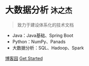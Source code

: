# 大数据分析 <small>沐之杰</small>

>致力于建设体系化的技术文档  

- Java：Java基础、Spring Boot   
- Python：NumPy、Panads &emsp;            
- 大数据分析：SQL、Hadoop、Spark

[博客园](https://www.cnblogs.com/hugo01) 
[Get Started](#简介)
